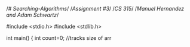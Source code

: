 /*# Searching-Algorithms*/
/*Assignment #3*/
/*CS 315*/
/*Manuel Hernandez and Adam Schwartz*/

#include <stdio.h>
#include <stdlib.h>

int main()
{
  int count=0; //tracks size of arr
  

